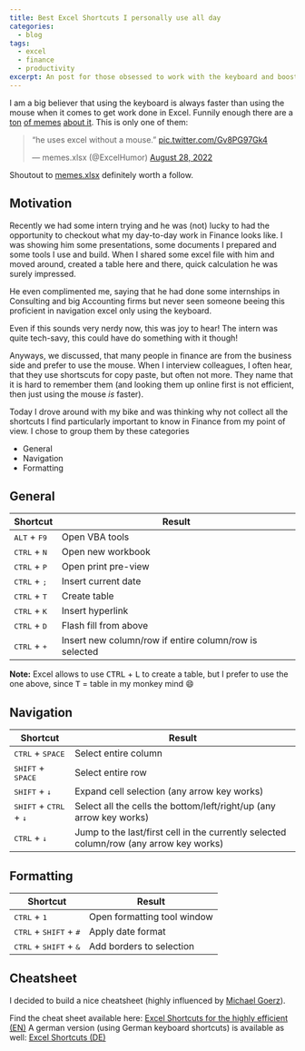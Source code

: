 ```yaml
---
title: Best Excel Shortcuts I personally use all day
categories:
  - blog
tags:
  - excel
  - finance
  - productivity
excerpt: An post for those obsessed to work with the keyboard and boost their productivity
---
```


I am a big believer that using the keyboard is always faster than using the mouse when it comes to get work done in Excel.
Funnily enough there are a [ton][excel-meme-1] [of memes][excel-meme-2] [about it][excel-meme-3].
This is only one of them:

<blockquote class="twitter-tweet"><p lang="en" dir="ltr">“he uses excel without a mouse.” <a href="https://t.co/Gv8PG97Gk4">pic.twitter.com/Gv8PG97Gk4</a></p>&mdash; memes.xlsx (@ExcelHumor) <a href="https://twitter.com/ExcelHumor/status/1563714420148142080?ref_src=twsrc%5Etfw">August 28, 2022</a></blockquote> <script async src="https://platform.twitter.com/widgets.js" charset="utf-8"></script> 

Shoutout to [memes.xlsx][memes-xlsx-twitter] definitely worth a follow.

## Motivation
Recently we had some intern trying and he was (not) lucky to had the opportunity to checkout what my day-to-day work in Finance looks like.
I was showing him some presentations, some documents I prepared and some tools I use and build.
When I shared some excel file with him and moved around, created a table here and there, quick calculation he was surely impressed.

He even complimented me, saying that he had done some internships in Consulting and big Accounting firms but never seen someone beeing this proficient in navigation excel only using the keyboard.

Even if this sounds very nerdy now, this was joy to hear!
The intern was quite tech-savy, this could have do something with it though!

Anyways, we discussed, that many people in finance are from the business side and prefer to use the mouse.
When I interview colleagues, I often hear, that they use shortscuts for copy paste, but often not more.
They name that it is hard to remember them (and looking them up online first is not efficient, then just using the mouse *is* faster).

Today I drove around with my bike and was thinking why not collect all the shortcuts I find particularly important to know in Finance from my point of view.
I chose to group them by these categories

- General
- Navigation
- Formatting


## General

| Shortcut            | Result         | 
|---------------------|----------------|
| <kbd>ALT</kbd> + <kbd>F9</kbd> | Open VBA tools |
| <kbd>CTRL</kbd> + <kbd>N</kbd> | Open new workbook |
| <kbd>CTRL</kbd> + <kbd>P</kbd> | Open print pre-view |
| <kbd>CTRL</kbd> + <kbd>;</kbd> | Insert current date |
| <kbd>CTRL</kbd> + <kbd>T</kbd> | Create table |
| <kbd>CTRL</kbd> + <kbd>K</kbd> | Insert hyperlink |
| <kbd>CTRL</kbd> + <kbd>D</kbd> | Flash fill from above |
| <kbd>CTRL</kbd> + <kbd>+</kbd> | Insert new column/row if entire column/row is selected |

**Note:** Excel allows to use  <kbd>CTRL</kbd> + <kbd>L</kbd> to create a table, but I prefer to use the one above, since <kbd>T</kbd> = table in my monkey mind 😄


## Navigation

| Shortcut            | Result         | 
|---------------------|----------------|
| <kbd>CTRL</kbd> + <kbd>SPACE</kbd> | Select entire column |
| <kbd>SHIFT</kbd> + <kbd>SPACE</kbd> | Select entire row |
| <kbd>SHIFT</kbd> + <kbd>↓</kbd> | Expand cell selection (any arrow key works) |
| <kbd>SHIFT</kbd> + <kbd>CTRL</kbd> + <kbd>↓</kbd> | Select all the cells the bottom/left/right/up (any arrow key works) |
| <kbd>CTRL</kbd> + <kbd>↓</kbd> | Jump to the last/first cell in the currently selected column/row (any arrow key works) |


## Formatting

| Shortcut            | Result         | 
|---------------------|----------------|
| <kbd>CTRL</kbd> + <kbd>1</kbd> | Open formatting tool window |
| <kbd>CTRL</kbd> + <kbd>SHIFT</kbd> + <kbd>#</kbd> | Apply date format |
| <kbd>CTRL</kbd> + <kbd>SHIFT</kbd> + <kbd>&</kbd> | Add borders to selection |


## Cheatsheet
I decided to build a nice cheatsheet (highly influenced by [Michael Goerz][michael-goerz]).

Find the cheat sheet available here: [Excel Shortcuts for the highly efficient (EN)][excel-pdf-en]
A german version (using German keyboard shortcuts) is available as well: [Excel Shortcuts (DE)][excel-pdf-de]

[excel-meme-1]: https://www.instagram.com/p/CVktLJ0LCuo/
[excel-meme-2]: https://www.facebook.com/ExcelHumor/photos/a.102498851181943/623397845758705/?_rdr
[excel-meme-3]: https://www.reddit.com/r/consulting/comments/d745ss/_/
[memes-xlsx-twitter]: https://x.com/ExcelHumor?s=20
[michael-goerz]: https://michaelgoerz.net/refcards/
[excel-pdf-en]: https://github.com/mjt91/excel-shortcuts-cheatsheet/blob/04264c5d9d316c7f022d03dfb457114463712932/excel_refcard_en_a4.pdf
[excel-pdf-de]: https://github.com/mjt91/excel-shortcuts-cheatsheet/blob/04264c5d9d316c7f022d03dfb457114463712932/excel_refcard_de_a4.pdf
